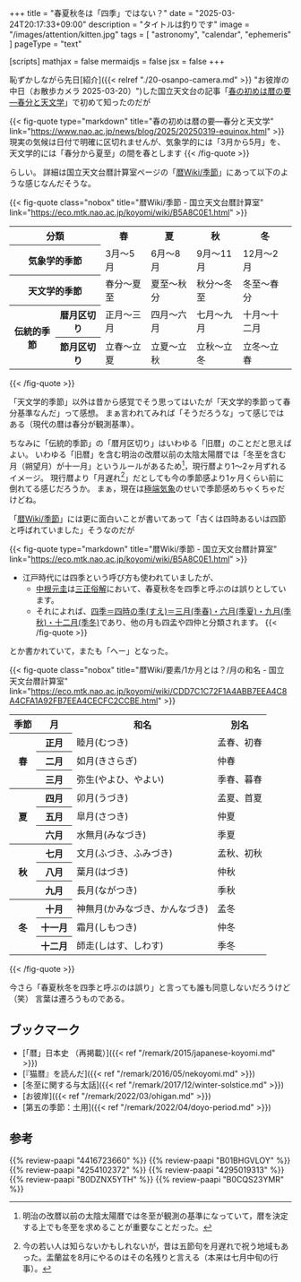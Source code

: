 +++
title = "春夏秋冬は「四季」ではない？"
date =  "2025-03-24T20:17:33+09:00"
description = "タイトルは釣りです"
image = "/images/attention/kitten.jpg"
tags = [ "astronomy", "calendar", "ephemeris" ]
pageType = "text"

[scripts]
  mathjax = false
  mermaidjs = false
  jsx = false
+++

恥ずかしながら先日[紹介]({{< relref "./20-osanpo-camera.md" >}} "お彼岸の中日（お散歩カメラ 2025-03-20）")した国立天文台の記事「[春の初めは暦の要―春分と天文学](https://www.nao.ac.jp/news/blog/2025/20250319-equinox.html "春の初めは暦の要―春分と天文学 | 国立天文台(NAOJ)")」で初めて知ったのだが

{{< fig-quote type="markdown" title="春の初めは暦の要―春分と天文学" link="https://www.nao.ac.jp/news/blog/2025/20250319-equinox.html" >}}
現実の気候は日付で明確に区切れませんが、気象学的には「3月から5月」を、天文学的には「春分から夏至」の間を春とします
{{< /fig-quote >}}

らしい。
詳細は国立天文台暦計算室ページの「[暦Wiki/季節]」にあって以下のような感じなんだそうな。

{{< fig-quote class="nobox" title="暦Wiki/季節 - 国立天文台暦計算室" link="https://eco.mtk.nao.ac.jp/koyomi/wiki/B5A8C0E1.html" >}}
<table>
<tr>
  <th colspan="2">分類</th>
  <th>春</th>
  <th>夏</th>
  <th>秋</th>
  <th>冬</th>
</tr>
<tr>
  <th colspan="2">気象学的季節</th>
  <td>3月～5月</td>
  <td>6月～8月</td>
  <td>9月～11月</td>
  <td>12月～2月</td>
</tr>
<tr>
  <th colspan="2">天文学的季節</th>
  <td>春分～夏至</td>
  <td>夏至～秋分</td>
  <td>秋分～冬至</td>
  <td>冬至～春分</td>
</tr>
<tr>
  <th rowspan="2">伝統的季節</th>
  <th>暦月区切り</th>
  <td>正月～三月</td>
  <td>四月～六月</td>
  <td>七月～九月</td>
  <td>十月～十二月</td>
</tr>
<tr>
  <th>節月区切り</th>
  <td>立春～立夏</td>
  <td>立夏～立秋</td>
  <td>立秋～立冬</td>
  <td>立冬～立春</td>
</tr>
</table>
{{< /fig-quote >}}

「天文学的季節」以外は昔から感覚でそう思ってはいたが「天文学的季節って春分基準なんだ」って感想。
まぁ言われてみれば「そうだろうな」って感じではある（現代の暦は春分が観測基準）。

ちなみに「伝統的季節」の「暦月区切り」はいわゆる「旧暦」のことだと思えばよい。
いわゆる「旧暦」を含む明治の改暦以前の太陰太陽暦では「冬至を含む月（朔望月）が十一月」というルールがあるため[^s1]，現行暦より1〜2ヶ月ずれるイメージ。
現行暦より「月遅れ[^s2]」だとしても今の季節感より1ヶ月くらい前に倒れてる感じだろうか。
まぁ，現在は[極端気象](https://www.data.jma.go.jp/cpdinfo/monitor/ "気象庁 | 気候変動監視レポート")のせいで季節感めちゃくちゃだけどね。

[^s1]: 明治の改暦以前の太陰太陽暦では冬至が観測の基準になっていて，暦を決定する上でも冬至を求めることが重要なことだった。
[^s2]: 今の若い人は知らないかもしれないが，昔は五節句を月遅れで祝う地域もあった。盂蘭盆を8月にやるのはその名残りと言える（本来は七月中旬の行事）。

「[暦Wiki/季節]」には更に面白いことが書いてあって「古くは四時あるいは四節と呼ばれていました」そうなのだが

{{< fig-quote type="markdown" title="暦Wiki/季節 - 国立天文台暦計算室" link="https://eco.mtk.nao.ac.jp/koyomi/wiki/B5A8C0E1.html" >}}
- 江戸時代には四季という呼び方も使われていましたが、
  - [中根元圭](https://eco.mtk.nao.ac.jp/koyomi/wiki/CEF2BBCB2FC6FCCBDCA4CECEF12F3.C6C1C0EEB5C8BDA1A4C8C0BECDCEC5B7CAB8B3D8A1A2CAF5CEF1CEF1.html)は[三正俗解](https://library.nao.ac.jp/kichou/archive/0110/kmview.html#page=34)において、春夏秋冬を四季と呼ぶのは誤りとしています。
  - それによれば、[四季＝四時の季(すえ)＝三月(季春)・六月(季夏)・九月(季秋)・十二月(季冬)](https://eco.mtk.nao.ac.jp/koyomi/wiki/CDD7C1C72F1A4ABB7EEA4C8A4CFA1A92FB7EEA4CECFC2CCBE.html)であり、他の月も四孟や四仲と分類されます。
{{< /fig-quote >}}

とか書かれていて，またも「へー」となった。

{{< fig-quote class="nobox" title="暦Wiki/要素/1か月とは？/月の和名 - 国立天文台暦計算室" link="https://eco.mtk.nao.ac.jp/koyomi/wiki/CDD7C1C72F1A4ABB7EEA4C8A4CFA1A92FB7EEA4CECFC2CCBE.html" >}}
<table>
<tr>
  <th>季節</th>
  <th>月</th>
  <th>和名</th>
  <th>別名</th>
</tr>
<tr>
  <th rowspan="3">春</th>
  <th>正月</th>
  <td>睦月(むつき)</td>
  <td>孟春、初春</td>
</tr>
<tr>
  <th>二月</th>
  <td>如月(きさらぎ)</td>
  <td>仲春</td>
</tr>
<tr>
  <th>三月</th>
  <td>弥生(やよひ、やよい)</td>
  <td>季春、暮春</td>
</tr>
<tr>
  <th rowspan="3">夏</th>
  <th>四月</th>
  <td>卯月(うづき)</td>
  <td>孟夏、首夏</td>
</tr>
<tr>
  <th>五月</th>
  <td>皐月(さつき)</td>
  <td>仲夏</td>
</tr>
<tr>
  <th>六月</th>
  <td>水無月(みなづき)</td>
  <td>季夏</td>
</tr>
<tr>
  <th rowspan="3">秋</th>
  <th>七月</th>
  <td>文月(ふづき、ふみづき)</td>
  <td>孟秋、初秋</td>
</tr>
<tr>
  <th>八月</th>
  <td>葉月(はづき)</td>
  <td>仲秋</td>
</tr>
<tr>
  <th>九月</th>
  <td>長月(ながつき)</td>
  <td>季秋</td>
</tr>
<tr>
  <th rowspan="3">冬</th>
  <th>十月</th>
  <td>神無月(かみなづき、かんなづき)</td>
  <td>孟冬</td>
</tr>
<tr>
  <th>十一月</th>
  <td>霜月(しもつき)</td>
  <td>仲冬</td>
</tr>
<tr>
  <th>十二月</th>
  <td>師走(しはす、しわす)</td>
  <td>季冬</td>
</tr>
</table>
{{< /fig-quote >}}

今さら「春夏秋冬を四季と呼ぶのは誤り」と言っても誰も同意しないだろうけど（笑） 言葉は遷ろうものである。

## ブックマーク

- [「暦」日本史 （再掲載）]({{< ref "/remark/2015/japanese-koyomi.md" >}})
- [『猫暦』を読んだ]({{< ref "/remark/2016/05/nekoyomi.md" >}})
- [冬至に関する与太話]({{< ref "/remark/2017/12/winter-solstice.md" >}})
- [お彼岸]({{< ref "/remark/2022/03/ohigan.md" >}})
- [第五の季節：土用]({{< ref "/remark/2022/04/doyo-period.md" >}})

[暦Wiki/季節]: https://eco.mtk.nao.ac.jp/koyomi/wiki/B5A8C0E1.html "暦Wiki/季節 - 国立天文台暦計算室"

## 参考

{{% review-paapi "4416723660" %}} <!-- 天文年鑑 2025年版 -->
{{% review-paapi "B01BHGVLOY" %}} <!-- 猫暦 -->
{{% review-paapi "4254102372" %}} <!-- 暦の大事典 -->
{{% review-paapi "4295019313" %}} <!-- 天体写真カレンダー KAGAYA 2025年版 -->
{{% review-paapi "B0DZNX5YTH" %}} <!-- サクラミラージュ ReGLOSS -->
{{% review-paapi "B0CQS23YMR" %}} <!-- 晴る ヨルシカ 葬送のフリーレン OP曲 -->
